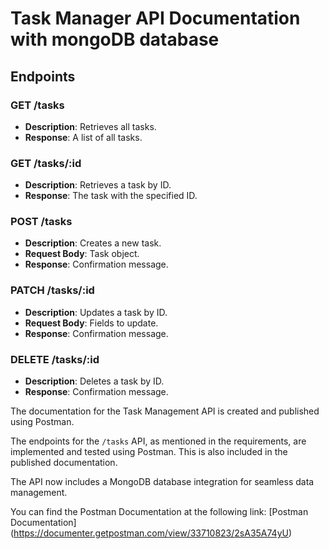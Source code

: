 # Task Manager API Documentation with mongoDB database

## Endpoints

### GET /tasks
- **Description**: Retrieves all tasks.
- **Response**: A list of all tasks.

### GET /tasks/:id
- **Description**: Retrieves a task by ID.
- **Response**: The task with the specified ID.

### POST /tasks
- **Description**: Creates a new task.
- **Request Body**: Task object.
- **Response**: Confirmation message.

### PATCH /tasks/:id
- **Description**: Updates a task by ID.
- **Request Body**: Fields to update.
- **Response**: Confirmation message.

### DELETE /tasks/:id
- **Description**: Deletes a task by ID.
- **Response**: Confirmation message.


The documentation for the Task Management API is created and published using Postman.

The endpoints for the `/tasks` API, as mentioned in the requirements, are implemented and tested using Postman. This is also included in the published documentation.

The API now includes a MongoDB database integration for seamless data management.

You can find the Postman Documentation at the following link: [Postman Documentation]
(https://documenter.getpostman.com/view/33710823/2sA35A74yU)